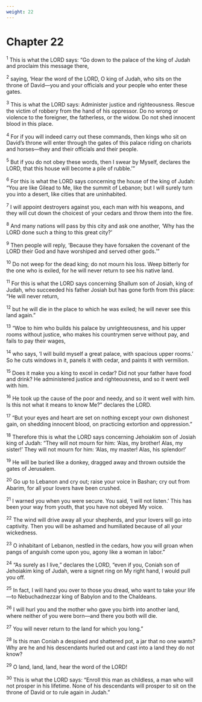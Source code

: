 ```yaml
---
weight: 22
---
```


# Chapter 22

<sup>1</sup> This is what the LORD says: “Go down to the palace of the king of Judah and proclaim this message there, 

<sup>2</sup> saying, ‘Hear the word of the LORD, O king of Judah, who sits on the throne of David—you and your officials and your people who enter these gates. 

<sup>3</sup> This is what the LORD says: Administer justice and righteousness. Rescue the victim of robbery from the hand of his oppressor. Do no wrong or violence to the foreigner, the fatherless, or the widow. Do not shed innocent blood in this place. 

<sup>4</sup> For if you will indeed carry out these commands, then kings who sit on David’s throne will enter through the gates of this palace riding on chariots and horses—they and their officials and their people. 

<sup>5</sup> But if you do not obey these words, then I swear by Myself, declares the LORD, that this house will become a pile of rubble.’” 

<sup>6</sup> For this is what the LORD says concerning the house of the king of Judah: “You are like Gilead to Me, like the summit of Lebanon; but I will surely turn you into a desert, like cities that are uninhabited. 

<sup>7</sup> I will appoint destroyers against you, each man with his weapons, and they will cut down the choicest of your cedars and throw them into the fire. 

<sup>8</sup> And many nations will pass by this city and ask one another, ‘Why has the LORD done such a thing to this great city?’ 

<sup>9</sup> Then people will reply, ‘Because they have forsaken the covenant of the LORD their God and have worshiped and served other gods.’” 

<sup>10</sup> Do not weep for the dead king; do not mourn his loss. Weep bitterly for the one who is exiled, for he will never return to see his native land. 

<sup>11</sup> For this is what the LORD says concerning Shallum son of Josiah, king of Judah, who succeeded his father Josiah but has gone forth from this place: “He will never return, 

<sup>12</sup> but he will die in the place to which he was exiled; he will never see this land again.” 

<sup>13</sup> “Woe to him who builds his palace by unrighteousness, and his upper rooms without justice, who makes his countrymen serve without pay, and fails to pay their wages, 

<sup>14</sup> who says, ‘I will build myself a great palace, with spacious upper rooms.’ So he cuts windows in it, panels it with cedar, and paints it with vermilion. 

<sup>15</sup> Does it make you a king to excel in cedar? Did not your father have food and drink? He administered justice and righteousness, and so it went well with him. 

<sup>16</sup> He took up the cause of the poor and needy, and so it went well with him. Is this not what it means to know Me?” declares the LORD. 

<sup>17</sup> “But your eyes and heart are set on nothing except your own dishonest gain, on shedding innocent blood, on practicing extortion and oppression.” 

<sup>18</sup> Therefore this is what the LORD says concerning Jehoiakim son of Josiah king of Judah: “They will not mourn for him: ‘Alas, my brother! Alas, my sister!’ They will not mourn for him: ‘Alas, my master! Alas, his splendor!’ 

<sup>19</sup> He will be buried like a donkey, dragged away and thrown outside the gates of Jerusalem. 

<sup>20</sup> Go up to Lebanon and cry out; raise your voice in Bashan; cry out from Abarim, for all your lovers have been crushed. 

<sup>21</sup> I warned you when you were secure. You said, ‘I will not listen.’ This has been your way from youth, that you have not obeyed My voice. 

<sup>22</sup> The wind will drive away all your shepherds, and your lovers will go into captivity. Then you will be ashamed and humiliated because of all your wickedness. 

<sup>23</sup> O inhabitant of Lebanon, nestled in the cedars, how you will groan when pangs of anguish come upon you, agony like a woman in labor.” 

<sup>24</sup> “As surely as I live,” declares the LORD, “even if you, Coniah son of Jehoiakim king of Judah, were a signet ring on My right hand, I would pull you off. 

<sup>25</sup> In fact, I will hand you over to those you dread, who want to take your life—to Nebuchadnezzar king of Babylon and to the Chaldeans. 

<sup>26</sup> I will hurl you and the mother who gave you birth into another land, where neither of you were born—and there you both will die. 

<sup>27</sup> You will never return to the land for which you long.” 

<sup>28</sup> Is this man Coniah a despised and shattered pot, a jar that no one wants? Why are he and his descendants hurled out and cast into a land they do not know? 

<sup>29</sup> O land, land, land, hear the word of the LORD! 

<sup>30</sup> This is what the LORD says: “Enroll this man as childless, a man who will not prosper in his lifetime. None of his descendants will prosper to sit on the throne of David or to rule again in Judah.” 


